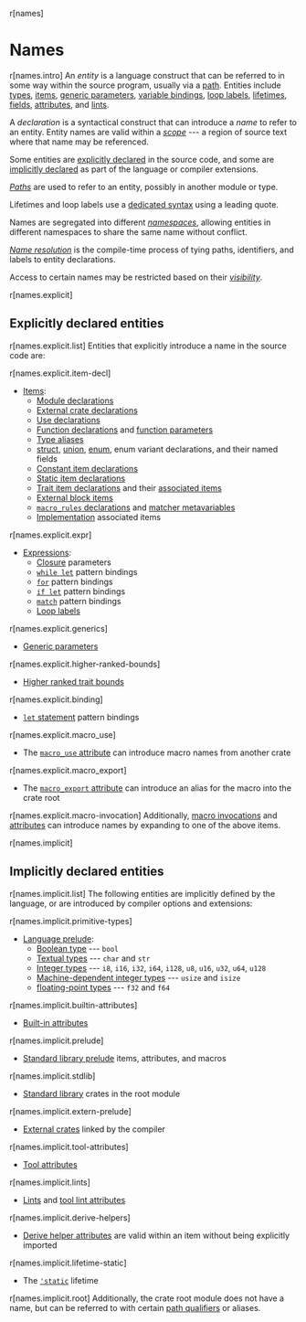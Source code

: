 r[names]
# Names

r[names.intro]
An *entity* is a language construct that can be referred to in some way within
the source program, usually via a [path]. Entities include [types], [items],
[generic parameters], [variable bindings], [loop labels], [lifetimes],
[fields], [attributes], and [lints].

A *declaration* is a syntactical construct that can introduce a *name* to
refer to an entity. Entity names are valid within a [*scope*] --- a region of
source text where that name may be referenced.

Some entities are [explicitly declared](#explicitly-declared-entities) in the
source code, and some are [implicitly declared](#implicitly-declared-entities)
as part of the language or compiler extensions.

[*Paths*] are used to refer to an entity, possibly in another module or type.

Lifetimes and loop labels use a [dedicated syntax][lifetimes-and-loop-labels] using a
leading quote.

Names are segregated into different [*namespaces*], allowing entities in
different namespaces to share the same name without conflict.

[*Name resolution*] is the compile-time process of tying paths, identifiers,
and labels to entity declarations.

Access to certain names may be restricted based on their [*visibility*].

r[names.explicit]
## Explicitly declared entities

r[names.explicit.list]
Entities that explicitly introduce a name in the source code are:

r[names.explicit.item-decl]
* [Items]:
    * [Module declarations]
    * [External crate declarations]
    * [Use declarations]
    * [Function declarations] and [function parameters]
    * [Type aliases]
    * [struct], [union], [enum], enum variant declarations, and their named
      fields
    * [Constant item declarations]
    * [Static item declarations]
    * [Trait item declarations] and their [associated items]
    * [External block items]
    * [`macro_rules` declarations] and [matcher metavariables]
    * [Implementation] associated items

r[names.explicit.expr]
* [Expressions]:
    * [Closure] parameters
    * [`while let`] pattern bindings
    * [`for`] pattern bindings
    * [`if let`] pattern bindings
    * [`match`] pattern bindings
    * [Loop labels]

r[names.explicit.generics]
* [Generic parameters]

r[names.explicit.higher-ranked-bounds]
* [Higher ranked trait bounds]

r[names.explicit.binding]
* [`let` statement] pattern bindings

r[names.explicit.macro_use]
* The [`macro_use` attribute] can introduce macro names from another crate

r[names.explicit.macro_export]
* The [`macro_export` attribute] can introduce an alias for the macro into the crate root

r[names.explicit.macro-invocation]
Additionally, [macro invocations] and [attributes] can introduce names by
expanding to one of the above items.

r[names.implicit]
## Implicitly declared entities

r[names.implicit.list]
The following entities are implicitly defined by the language, or are
introduced by compiler options and extensions:

r[names.implicit.primitive-types]
* [Language prelude]:
    * [Boolean type] --- `bool`
    * [Textual types] --- `char` and `str`
    * [Integer types] --- `i8`, `i16`, `i32`, `i64`, `i128`, `u8`, `u16`, `u32`, `u64`, `u128`
    * [Machine-dependent integer types] --- `usize` and `isize`
    * [floating-point types] --- `f32` and `f64`

r[names.implicit.builtin-attributes]
* [Built-in attributes]

r[names.implicit.prelude]
* [Standard library prelude] items, attributes, and macros

r[names.implicit.stdlib]
* [Standard library][extern-prelude] crates in the root module

r[names.implicit.extern-prelude]
* [External crates][extern-prelude] linked by the compiler

r[names.implicit.tool-attributes]
* [Tool attributes]

r[names.implicit.lints]
* [Lints] and [tool lint attributes]

r[names.implicit.derive-helpers]
* [Derive helper attributes] are valid within an item without being explicitly imported

r[names.implicit.lifetime-static]
* The [`'static`] lifetime

r[names.implicit.root]
Additionally, the crate root module does not have a name, but can be referred
to with certain [path qualifiers] or aliases.

[*Name resolution*]: names/name-resolution.md
[*namespaces*]: names/namespaces.md
[*paths*]: paths.md
[*scope*]: names/scopes.md
[*visibility*]: visibility-and-privacy.md
[`'static`]: keywords.md#weak-keywords
[`for`]: expressions/loop-expr.md#iterator-loops
[`if let`]: expressions/if-expr.md#if-let-patterns
[`let` statement]: statements.md#let-statements
[`macro_export` attribute]: macros-by-example.md#the-macro_export-attribute
[`macro_rules` declarations]: macros-by-example.md
[`macro_use` attribute]: macros-by-example.md#the-macro_use-attribute
[`match`]: expressions/match-expr.md
[`while let`]: expressions/loop-expr.md#while-let-patterns
[associated items]: items/associated-items.md
[attributes]: attributes.md
[Boolean type]: types/boolean.md
[Built-in attributes]: attributes.md#built-in-attributes-index
[Closure]: expressions/closure-expr.md
[Constant item declarations]: items/constant-items.md
[Derive helper attributes]: procedural-macros.md#derive-macro-helper-attributes
[enum]: items/enumerations.md
[Expressions]: expressions.md
[extern-prelude]: names/preludes.md#extern-prelude
[External block items]: items/external-blocks.md
[External crate declarations]: items/extern-crates.md
[fields]: expressions/field-expr.md
[floating-point types]: types/numeric.md#floating-point-types
[Function declarations]: items/functions.md
[function parameters]: items/functions.md#function-parameters
[Generic parameters]: items/generics.md
[Higher ranked trait bounds]: trait-bounds.md#higher-ranked-trait-bounds
[Implementation]: items/implementations.md
[Integer types]: types/numeric.md#integer-types
[Items]: items.md
[Language prelude]: names/preludes.md#language-prelude
[lifetimes-and-loop-labels]: tokens.md#lifetimes-and-loop-labels
[lifetimes]: tokens.md#lifetimes-and-loop-labels
[Lints]: attributes/diagnostics.md#lint-check-attributes
[Loop labels]: expressions/loop-expr.md#loop-labels
[Machine-dependent integer types]: types/numeric.md#machine-dependent-integer-types
[macro invocations]: macros.md#macro-invocation
[matcher metavariables]: macros-by-example.md#metavariables
[Module declarations]: items/modules.md
[path]: paths.md
[path qualifiers]: paths.md#path-qualifiers
[Standard library prelude]: names/preludes.md#standard-library-prelude
[Static item declarations]: items/static-items.md
[struct]: items/structs.md
[Textual types]: types/textual.md
[Tool attributes]: attributes.md#tool-attributes
[tool lint attributes]: attributes/diagnostics.md#tool-lint-attributes
[Trait item declarations]: items/traits.md
[Type aliases]: items/type-aliases.md
[types]: types.md
[union]: items/unions.md
[Use declarations]: items/use-declarations.md
[variable bindings]: patterns.md
